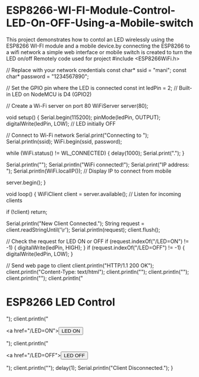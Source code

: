 # ESP8266-WI-FI-Module-Control-LED-On-OFF-Using-a-Mobile-switch
This project demonstrates how to contol an LED wirelessly using the ESP8266 WI-FI module and a mobile device.by connecting the ESP8266 to a wifi network a simple web interface or mobile switch is created to turn the LED on/off Remotely
code used for project
#include <ESP8266WiFi.h>

// Replace with your network credentials
const char* ssid = "mani";
const char* password = "1234567890";

// Set the GPIO pin where the LED is connected
const int ledPin = 2; // Built-in LED on NodeMCU is D4 (GPIO2)

// Create a Wi-Fi server on port 80
WiFiServer server(80);

void setup() {
  Serial.begin(115200);
  pinMode(ledPin, OUTPUT);
  digitalWrite(ledPin, LOW); // LED initially OFF

  // Connect to Wi-Fi network
  Serial.print("Connecting to ");
  Serial.println(ssid);
  WiFi.begin(ssid, password);

  while (WiFi.status() != WL_CONNECTED) {
    delay(1000);
    Serial.print(".");
  }

  Serial.println("");
  Serial.println("WiFi connected!");
  Serial.print("IP address: ");
  Serial.println(WiFi.localIP()); // Display IP to connect from mobile

  server.begin();
}

void loop() {
  WiFiClient client = server.available(); // Listen for incoming clients

  if (!client) return;

  Serial.println("New Client Connected.");
  String request = client.readStringUntil('\r');
  Serial.println(request);
  client.flush();

  // Check the request for LED ON or OFF
  if (request.indexOf("/LED=ON") != -1) {
    digitalWrite(ledPin, HIGH);
  } 
  if (request.indexOf("/LED=OFF") != -1) {
    digitalWrite(ledPin, LOW);
  }

  // Send web page to client
  client.println("HTTP/1.1 200 OK");
  client.println("Content-Type: text/html");
  client.println("");
  client.println("<!DOCTYPE HTML>");
  client.println("<html>");
  client.println("<h1>ESP8266 LED Control</h1>");
  client.println("<p><a href=\"/LED=ON\"><button>LED ON</button></a></p>");
  client.println("<p><a href=\"/LED=OFF\"><button>LED OFF</button></a></p>");
  client.println("</html>");
  delay(1);
  Serial.println("Client Disconnected.");
}
